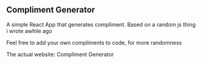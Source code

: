 ## Compliment Generator

A simple React App that generates compliment. Based on a random js thing i wrote awhile ago

Feel free to add your own compliments to code, for more randomness

The actual website: <a herf="elated-lumiere-13759f.netlify.com">Compliment Generator</a>
